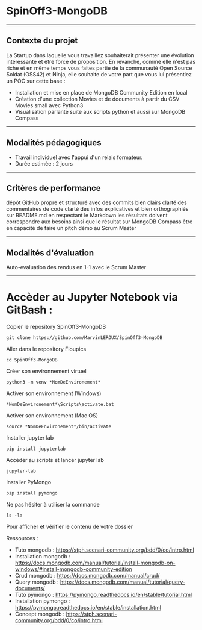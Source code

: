 # SpinOff3-MongoDB

---

## **Contexte du projet**

La Startup dans laquelle vous travaillez souhaiterait présenter une évolution intéressante et être force de proposition. En revanche, comme elle n'est pas riche et en même temps vous faites partie de la communauté Open Source Soldat (OSS42) et Ninja, elle souhaite de votre part que vous lui présentiez un POC sur cette base :

- Installation et mise en place de MongoDB Community Edition en local 
- Création d'une collection Movies et de documents à partir du CSV Movies small avec Python3 
- Visualisation parlante suite aux scripts python et aussi sur MongoDB Compass

---

## **Modalités pédagogiques**

- Travail individuel avec l'appui d'un relais formateur. 
- Durée estimée : 2 jours

---

## Critères de performance

dépôt GitHub propre et structuré avec des commits bien clairs clarté des commentaires de code clarté des infos explicatives et bien orthographiés sur README.md en respectant le Markdown les résultats doivent correspondre aux besoins ainsi que le résultat sur MongoDB Compass être en capacité de faire un pitch démo au Scrum Master

---

## Modalités d'évaluation

Auto-evaluation des rendus en 1-1 avec le Scrum Master

---

# Accèder au Jupyter Notebook via GitBash :

Copier le repository SpinOff3-MongoDB

`git clone https://github.com/MarvinLEROUX/SpinOff3-MongoDB`

Aller dans le repository Floupics

`cd SpinOff3-MongoDB`

Créer son environnement virtuel

`python3 -m venv *NomDeEnvironement*`

Activer son environnement (Windows)

`*NomDeEnvironement*\Scripts\activate.bat`

Activer son environnement (Mac OS)

`source *NomDeEnvironement*/bin/activate`

Installer jupyter lab

`pip install jupyterlab`

Accèder au scripts et lancer jupyter lab 

`jupyter-lab`

Installer PyMongo

`pip install pymongo`

Ne pas hésiter à utiliser la commande

`ls -la`

Pour afficher et vérifier le contenu de votre dossier

Ressources :

- Tuto mongodb : 
https://stph.scenari-community.org/bdd/0/co/intro.html 
- Installation mongodb : 
https://docs.mongodb.com/manual/tutorial/install-mongodb-on-windows/#install-mongodb-community-edition 
- Crud mongodb : 
https://docs.mongodb.com/manual/crud/ 
- Query mongodb : 
https://docs.mongodb.com/manual/tutorial/query-documents/ 
- Tuto pymongo : 
https://pymongo.readthedocs.io/en/stable/tutorial.html 
- Installation pymongo : 
https://pymongo.readthedocs.io/en/stable/installation.html 
- Concept mongodb : 
https://stph.scenari-community.org/bdd/0/co/intro.html 